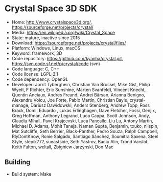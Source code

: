 # Crystal Space 3D SDK

- Home: http://www.crystalspace3d.org/, https://sourceforge.net/projects/crystal/
- Media: https://en.wikipedia.org/wiki/Crystal_Space
- State: mature, inactive since 2015
- Download: https://sourceforge.net/projects/crystal/files/
- Platform: Windows, Linux, macOS
- Keyword: framework, 3D
- Code repository: https://github.com/kyanha/crystal.git, https://svn.code.sf.net/p/crystal/code (svn)
- Code language: C, C++
- Code license: LGPL-2.1
- Code dependency: OpenGL
- Developer: Jorrit Tyberghein, Christian Van Brussel, Mike Gist, Philip Wyett, F Richter, Eric Sunshine, Marten Svanfeldt, Vincent Knecht, Quentin Anciaux, Andres Freund, Andrei Bârsan, Arianna Benigno, Alexandru Voicu, Joe Forte, Pablo Martín, Christian Bayle, crystal-manage, Dariusz Dawidowski, Anders Stenberg, Andrew Topp, Ross Brack, Domi, Eduardo , Lukas Erlinghagen, Dave Fletcher, Fossi, Genjix, Greg Hoffman, Anthony Legrand, Luca Cappa, Scott Johnson, Andy, Claudiu Mihail, Pavel Krajcevski, Luca Pancallo, Liu Lu, Antony Martin, Michael D. Adams, Mohit Taneja, Naman Gupta, Benjamin, touko, nilspin, Mat Sutcliffe, Seth Berrier, Black-Panther, Pedro Souza, Ralph Campbell, RlyDontKnow, Ronie Salgado, Santiago Sánchez, Soumitra Saxena, Steel Style, stepik777, sueastside, Seth Yastrov, Baciu Alin, Trond Varslot, Keith Fulton, weltall, Zbigniew Jarzynski, Don Mac

## Building

- Build system: Make
